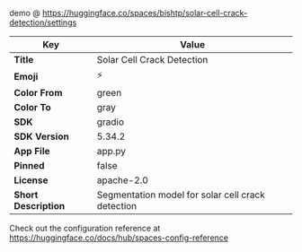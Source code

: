 demo @ https://huggingface.co/spaces/bishtp/solar-cell-crack-detection/settings

| Key              | Value                                         |
|------------------|-----------------------------------------------|
| **Title**         | Solar Cell Crack Detection                    |
| **Emoji**         | ⚡                                            |
| **Color From**    | green                                         |
| **Color To**      | gray                                          |
| **SDK**           | gradio                                        |
| **SDK Version**   | 5.34.2                                        |
| **App File**      | app.py                                        |
| **Pinned**        | false                                         |
| **License**       | apache-2.0                                    |
| **Short Description** | Segmentation model for solar cell crack detection |


Check out the configuration reference at https://huggingface.co/docs/hub/spaces-config-reference
